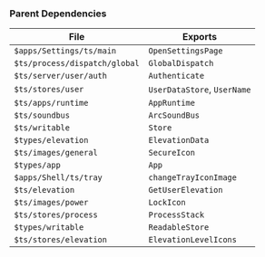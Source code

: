 ### Parent Dependencies

| File | Exports |
| ---- | ------- |
| `$apps/Settings/ts/main` | `OpenSettingsPage` |
| `$ts/process/dispatch/global` | `GlobalDispatch` |
| `$ts/server/user/auth` | `Authenticate` |
| `$ts/stores/user` | `UserDataStore`, `UserName` |
| `$ts/apps/runtime` | `AppRuntime` |
| `$ts/soundbus` | `ArcSoundBus` |
| `$ts/writable` | `Store` |
| `$types/elevation` | `ElevationData` |
| `$ts/images/general` | `SecureIcon` |
| `$types/app` | `App` |
| `$apps/Shell/ts/tray` | `changeTrayIconImage` |
| `$ts/elevation` | `GetUserElevation` |
| `$ts/images/power` | `LockIcon` |
| `$ts/stores/process` | `ProcessStack` |
| `$types/writable` | `ReadableStore` |
| `$ts/stores/elevation` | `ElevationLevelIcons` |
